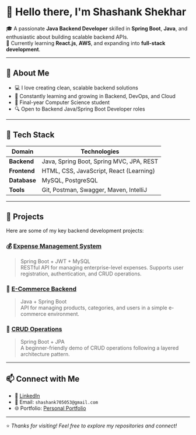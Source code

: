 # 👋 Hello there, I'm Shashank Shekhar

🎓 A passionate **Java Backend Developer** skilled in **Spring Boot**, **Java**, and enthusiastic about building scalable backend APIs.  
🌱 Currently learning **React.js**, **AWS**, and expanding into **full-stack development**.

---

## 💼 About Me

- 💻 I love creating clean, scalable backend solutions
- 🧠 Constantly learning and growing in Backend, DevOps, and Cloud
- 📘 Final-year Computer Science student
- 🔍 Open to Backend Java/Spring Boot Developer roles

---

## 🔧 Tech Stack

| Domain      | Technologies                            |
|-------------|-----------------------------------------|
| **Backend** | Java, Spring Boot, Spring MVC, JPA, REST |
| **Frontend**| HTML, CSS, JavaScript, React (Learning)  |
| **Database**| MySQL, PostgreSQL                       |
| **Tools**   | Git, Postman, Swagger, Maven, IntelliJ  |

---

## 🚀 Projects

Here are some of my key backend development projects:

### 💰 [Expense Management System](https://github.com/Shashankshekhar05/backend-expense-management)
> Spring Boot + JWT + MySQL  
RESTful API for managing enterprise-level expenses. Supports user registration, authentication, and CRUD operations.

### 🛒 [E-Commerce Backend](https://github.com/Shashankshekhar05/Ecommerce-backend)
> Java + Spring Boot  
API for managing products, categories, and users in a simple e-commerce environment.

### 🔁 [CRUD Operations](https://github.com/Shashankshekhar05/CRUD-Operation-Spring-Boot)
> Spring Boot + JPA  
A beginner-friendly demo of CRUD operations following a layered architecture pattern.

---

## 📫 Connect with Me

- 💼 [LinkedIn](https://linkedin.com/in/shashankshekhar05)
- 📧 Email: `shashank705053@gmail.com`
- 🌐 Portfolio: [Personal Portfolio](https://github.com/Shashankshekhar05/PersonalPortfolio)

---

⭐ *Thanks for visiting! Feel free to explore my repositories and connect!*
